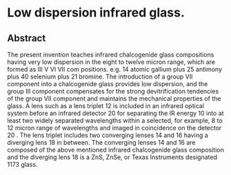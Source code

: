 # Low dispersion infrared glass.

## Abstract
The present invention teaches infrared chalcogenide glass compositions having very low dispersion in the eight to twelve micron range, which are formed as III V VI VII com positions. e.g. 14 atomic gallium plus 25 antimony plus 40 selenium plus 21 bromine. The introduction of a group VII component into a chalcogenide glass provides low dispersion, and the group III component compensates for the strong devitrification tendencies of the group VII component and maintains the mechanical properties of the glass. A lens such as a lens triplet 12 is included in an infrared optical system before an infrared detector 20 for separating the IR energy 10 into at least two widely separated wavelengths within a selected, for example, 8 to 12 micron range of wavelengths and imaged in coincidence on the detector 20 . The lens triplet includes two converging lenses 14 and 16 having a diverging lens 18 in between. The converging lenses 14 and 16 are composed of the above mentioned infrared chalcogenide glass composition and the diverging lens 18 is a ZnS, ZnSe, or Texas Instruments designated 1173 glass.